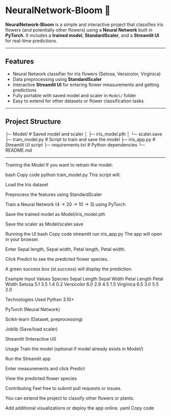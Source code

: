 # NeuralNetwork-Bloom 🌸

**NeuralNetwork-Bloom** is a simple and interactive project that classifies iris flowers (and potentially other flowers) using a **Neural Network** built in **PyTorch**. It includes a **trained model**, **StandardScaler**, and a **Streamlit UI** for real-time predictions.  

---

## **Features**

- Neural Network classifier for iris flowers (Setosa, Versicolor, Virginica)  
- Data preprocessing using **StandardScaler**  
- Interactive **Streamlit UI** for entering flower measurements and getting predictions  
- Fully portable with saved model and scaler in `Model/` folder  
- Easy to extend for other datasets or flower classification tasks  

---

## **Project Structure**

├─ Model/ # Saved model and scaler
│ ├─ iris_model.pth
│ └─ scaler.save
├─ train_model.py # Script to train and save the model
├─ iris_app.py # Streamlit UI script
├─ requirements.txt # Python dependencies
└─ README.md

---
Training the Model
If you want to retrain the model:

bash
Copy code
python train_model.py
This script will:

Load the Iris dataset

Preprocess the features using StandardScaler

Train a Neural Network (4 → 20 → 10 → 3) using PyTorch

Save the trained model as Model/iris_model.pth

Save the scaler as Model/scaler.save

Running the UI
bash
Copy code
streamlit run iris_app.py
The app will open in your browser.

Enter Sepal length, Sepal width, Petal length, Petal width.

Click Predict to see the predicted flower species.

A green success box (st.success) will display the prediction.

Example Input Values
Species	Sepal Length	Sepal Width	Petal Length	Petal Width
Setosa	5.1	3.5	1.4	0.2
Versicolor	6.0	2.9	4.5	1.5
Virginica	6.5	3.0	5.5	2.0

Technologies Used
Python 3.10+

PyTorch (Neural Network)

Scikit-learn (Dataset, preprocessing)

Joblib (Save/load scaler)

Streamlit (Interactive UI)

Usage
Train the model (optional if model already exists in Model/)

Run the Streamlit app

Enter measurements and click Predict

View the predicted flower species

Contributing
Feel free to submit pull requests or issues.

You can extend the project to classify other flowers or plants.

Add additional visualizations or deploy the app online.
yaml
Copy code
